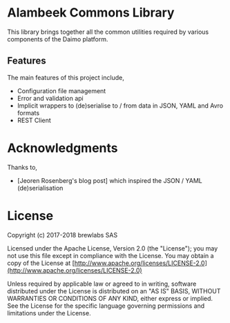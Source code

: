 # Alambeek Commons Library

This library brings together all the common utilities required by various components of the Daimo platform.

## Features

The main features of this project include,

- Configuration file management
- Error and validation api
- Implicit wrappers to (de)serialise to / from data in JSON, YAML and Avro formats
- REST Client

# Acknowledgments

Thanks to,

- [Jeoren Rosenberg's blog post] which inspired the JSON / YAML (de)serialisation

# License

Copyright (c) 2017-2018 brewlabs SAS

Licensed under the Apache License, Version 2.0 (the "License");
you may not use this file except in compliance with the License.
You may obtain a copy of the License at [http://www.apache.org/licenses/LICENSE-2.0](http://www.apache.org/licenses/LICENSE-2.0)

Unless required by applicable law or agreed to in writing, software
distributed under the License is distributed on an "AS IS" BASIS,
WITHOUT WARRANTIES OR CONDITIONS OF ANY KIND, either express or implied.
See the License for the specific language governing permissions and
limitations under the License.
